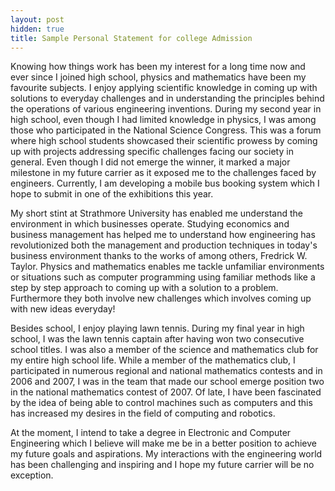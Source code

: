 ```yaml
---
layout: post
hidden: true
title: Sample Personal Statement for college Admission
---
```


Knowing how things work has been my interest for a long time now and ever since I joined high school, physics and mathematics have been my favourite subjects. I enjoy applying scientific knowledge in coming up with solutions to everyday challenges and in understanding the principles behind the operations of various engineering inventions. During my second year in high school, even though I had limited knowledge in physics, I was among those who participated in the National Science Congress. This was a forum where high school students showcased their scientific prowess by coming up with projects addressing specific challenges facing our society in general. Even though I did not emerge the winner, it marked a major milestone in my future carrier as it exposed me to the challenges faced by engineers. Currently, I am developing a mobile bus booking system which I hope to submit in one of the exhibitions this year.

My short stint at Strathmore University has enabled me understand the environment in which businesses operate. Studying economics and business management has helped me to understand how engineering has revolutionized both the management and production techniques in today's business environment thanks to the works of among others, Fredrick W. Taylor. Physics and mathematics enables me tackle unfamiliar environments or situations such as computer programming using familiar methods like a step by step approach to coming up with a solution to a problem. Furthermore they both involve new challenges which involves coming up with new ideas everyday!

Besides school, I enjoy playing lawn tennis. During my final year in high school, I was the lawn tennis captain after having won two consecutive school titles. I was also a member of the science and mathematics club for my entire high school life. While a member of the mathematics club, I participated in numerous regional and national mathematics contests and in 2006 and 2007, I was in the team that made our school emerge position two in the national mathematics contest of 2007. Of late, I have been fascinated by the idea of being able to control machines such as computers and this has increased my desires in the field of computing and robotics.

At the moment, I intend to take a degree in Electronic and Computer Engineering which I believe will make me be in a better position to achieve my future goals and aspirations. My interactions with the engineering world has been challenging and inspiring and I hope my future carrier will be no exception.
